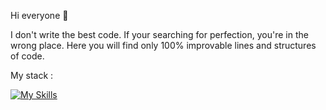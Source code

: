 
Hi everyone 👋 

I don't write the best code. If your searching for perfection, you're in the wrong place. Here you will find only 100% improvable lines and structures of code.
  

My stack : 

[![My Skills](https://skillicons.dev/icons?i=angular,atom,bash,js,html,css,bootstrap,blender,eclipse,firebase,git,github,heroku,hibernate,idea,ai,mysql,spring,stackoverflow,threejs,ts,vscode,react,redux)](https://skillicons.dev)




